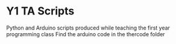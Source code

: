 # Y1 TA Scripts
 Python and Arduino scripts produced while teaching the first year programming class
 Find the arduino code in the thercode folder
